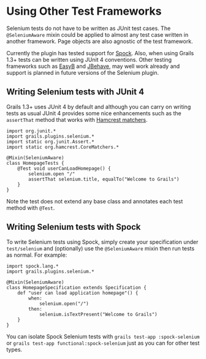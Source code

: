# Using Other Test Frameworks
Selenium tests do not have to be written as JUnit test cases. The `@SeleniumAware` mixin could be applied to almost any test case written in another framework. Page objects are also agnostic of the test framework.

Currently the plugin has tested support for [Spock][1]. Also, when using Grails 1.3+ tests can be written using JUnit 4 conventions. Other testing frameworks such as [EasyB][2] and [JBehave][3], may well work already and support is planned in future versions of the Selenium plugin.

## Writing Selenium tests with JUnit 4
Grails 1.3+ uses JUnit 4 by default and although you can carry on writing tests as usual JUnit 4 provides some nice enhancements such as the `assertThat` method that works with [Hamcrest matchers][4].

	import org.junit.*
	import grails.plugins.selenium.*
	import static org.junit.Assert.*
	import static org.hamcrest.CoreMatchers.*

	@Mixin(SeleniumAware)
	class HomepageTests {
		@Test void userCanLoadHomepage() {
			selenium.open "/"
			assertThat selenium.title, equalTo("Welcome to Grails")
		}
	}
	
Note the test does not extend any base class and annotates each test method with `@Test`.

## Writing Selenium tests with Spock
To write Selenium tests using Spock, simply create your specification under `test/selenium` and (optionally) use the `@SeleniumAware` mixin then run tests as normal. For example:

	import spock.lang.*
	import grails.plugins.selenium.*

	@Mixin(SeleniumAware)
	class HomepageSpecification extends Specification {
	    def "user can load application homepage"() {
	        when:
	            selenium.open("/")
	        then:
	            selenium.isTextPresent("Welcome to Grails")
	    }
	}

You can isolate Spock Selenium tests with `grails test-app :spock-selenium` or `grails test-app functional:spock-selenium` just as you can for other test types.

[1]: http://grails.org/plugin/spock "Spock Grails plugin"
[2]: http://www.easyb.org/ "EasyB BDD framework"
[3]: http://jbehave.org/ "JBehave BDD framework"
[4]: http://code.google.com/p/hamcrest/ "Hamcrest matcher library"
